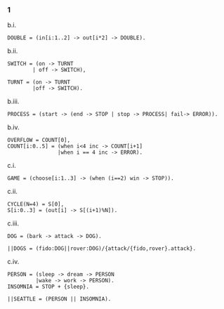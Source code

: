### 1

b.i.

```
DOUBLE = (in[i:1..2] -> out[i*2] -> DOUBLE).
```

b.ii.

```
SWITCH = (on -> TURNT
		| off -> SWITCH),

TURNT = (on -> TURNT
		|off -> SWITCH).
```

b.iii.

```
PROCESS = (start -> (end -> STOP | stop -> PROCESS| fail-> ERROR)).
```

b.iv.

```
OVERFLOW = COUNT[0],
COUNT[i:0..5] = (when i<4 inc -> COUNT[i+1]
				|when i == 4 inc -> ERROR).
```

c.i.

```
GAME = (choose[i:1..3] -> (when (i==2) win -> STOP)).
```

c.ii.

```
CYCLE(N=4) = S[0],
S[i:0..3] = (out[i] -> S[(i+1)%N]).
```

c.iii.

```
DOG = (bark -> attack -> DOG).

||DOGS = (fido:DOG||rover:DOG)/{attack/{fido,rover}.attack}.
```

c.iv.

```
PERSON = (sleep -> dream -> PERSON
		 |wake -> work -> PERSON).
INSOMNIA = STOP + {sleep}.

||SEATTLE = (PERSON || INSOMNIA).
```

